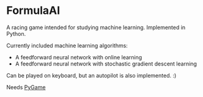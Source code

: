 # FormulaAI
A racing game intended for studying machine learning. Implemented in Python.

Currently included machine learning algorithms:
* A feedforward neural network with online learning
* A feedforward neural network with stochastic gradient descent learning

Can be played on keyboard, but an autopilot is also implemented. :)

Needs [PyGame](http://www.pygame.org)
